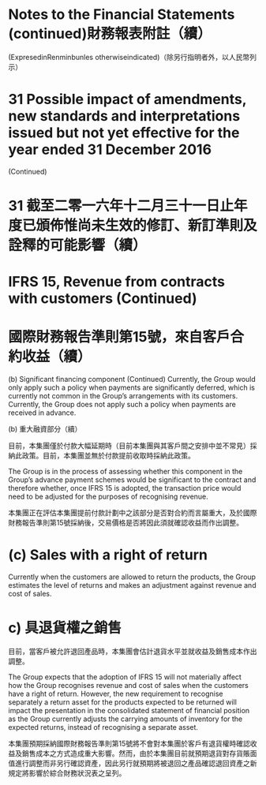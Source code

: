 # Notes to the Financial Statements (continued)財務報表附註（續）  

(ExpresedinRenminbunles otherwiseindicated)（除另行指明者外，以人民幣列示）  

# 31 Possible impact of amendments, new standards and interpretations issued but not yet effective for the year ended 31 December 2016  

(Continued)  

# 31 截至二零一六年十二月三十一日止年度已頒佈惟尚未生效的修訂、新訂準則及詮釋的可能影響（續）  

# IFRS 15, Revenue from contracts with customers (Continued)  

# 國際財務報告準則第15號，來自客戶合約收益（續）  

(b) Significant financing component (Continued) Currently, the Group would only apply such a policy when payments are significantly deferred, which is currently not common in the Group’s arrangements with its customers. Currently, the Group does not apply such a policy when payments are received in advance.  

(b) 重大融資部分（續）  

目前，本集團僅於付款大幅延期時（目前本集團與其客戶間之安排中並不常見）採納此政策。目前，本集團並無於付款提前收取時採納此政策。  

The Group is in the process of assessing whether this component in the Group’s advance payment schemes would be significant to the contract and therefore whether, once IFRS 15 is adopted, the transaction price would need to be adjusted for the purposes of recognising revenue.  

本集團正在評估本集團提前付款計劃中之該部分是否對合約而言屬重大，及於國際財務報告準則第15號採納後，交易價格是否將因此須就確認收益而作出調整。  

# (c) Sales with a right of return  

Currently when the customers are allowed to return the products, the Group estimates the level of returns and makes an adjustment against revenue and cost of sales.  

# c) 具退貨權之銷售  

目前，當客戶被允許退回產品時，本集團會估計退貨水平並就收益及銷售成本作出調整。  

The Group expects that the adoption of IFRS 15 will not materially affect how the Group recognises revenue and cost of sales when the customers have a right of return. However, the new requirement to recognise separately a return asset for the products expected to be returned will impact the presentation in the consolidated statement of financial position as the Group currently adjusts the carrying amounts of inventory for the expected returns, instead of recognising a separate asset.  

本集團預期採納國際財務報告準則第15號將不會對本集團於客戶有退貨權時確認收益及銷售成本之方式造成重大影響。然而，由於本集團目前就預期退貨對存貨賬面值進行調整而非另行確認資產，因此另行就預期將被退回之產品確認退回資產之新規定將影響於綜合財務狀況表之呈列。  